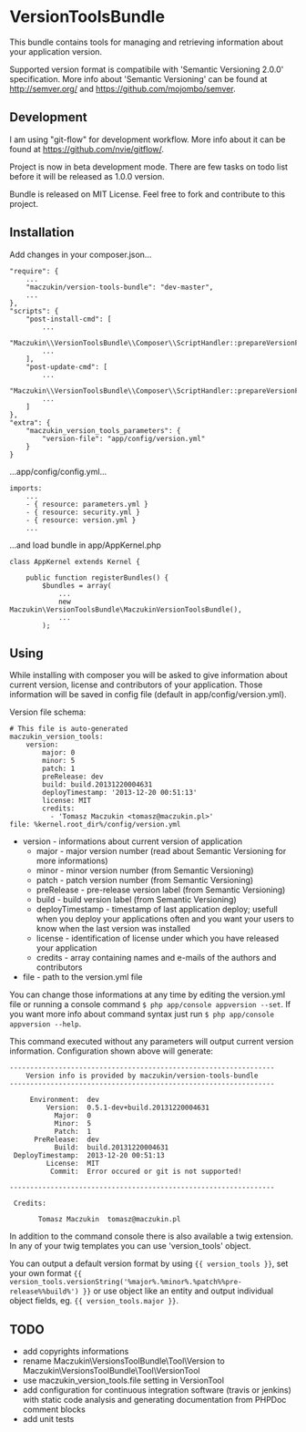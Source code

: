 # VersionToolsBundle

This bundle contains tools for managing and retrieving information about your application version.

Supported version format is compatibile with 'Semantic Versioning 2.0.0' specification. More info about 'Semantic Versioning' can be found at http://semver.org/ and https://github.com/mojombo/semver.

## Development

I am using "git-flow" for development workflow. More info about it can be found at https://github.com/nvie/gitflow/.

Project is now in beta development mode. There are few tasks on todo list before it will be released as 1.0.0 version.

Bundle is released on MIT License. Feel free to fork and contribute to this project.

## Installation

Add changes in your composer.json...

	"require": {
		...
		"maczukin/version-tools-bundle": "dev-master",
		...
	},
	"scripts": {
		"post-install-cmd": [
			...
			"Maczukin\\VersionToolsBundle\\Composer\\ScriptHandler::prepareVersionFile",
			...
		],
		"post-update-cmd": [
			...
			"Maczukin\\VersionToolsBundle\\Composer\\ScriptHandler::prepareVersionFile",
			...
		]
	},
	"extra": {
		"maczukin_version_tools_parameters": {
			"version-file": "app/config/version.yml"
		}
	}

...app/config/config.yml...

	imports:
		...
		- { resource: parameters.yml }
		- { resource: security.yml }
		- { resource: version.yml }
		...

...and load bundle in app/AppKernel.php

	class AppKernel extends Kernel {

		public function registerBundles() {
			$bundles = array(
				...
				new Maczukin\VersionToolsBundle\MaczukinVersionToolsBundle(),
				...
			);

## Using

While installing with composer you will be asked to give information about current version, license and contributors of your application. Those information will be saved in config file (default in app/config/version.yml).

Version file schema:

	# This file is auto-generated
	maczukin_version_tools:
		version:
			major: 0
			minor: 5
			patch: 1
			preRelease: dev
			build: build.20131220004631
			deployTimestamp: '2013-12-20 00:51:13'
			license: MIT
			credits:
			  - 'Tomasz Maczukin <tomasz@maczukin.pl>'
    file: %kernel.root_dir%/config/version.yml

* version - informations about current version of application
  * major - major version number (read about Semantic Versioning for more informations)
  * minor - minor version number (from Semantic Versioning)
  * patch - patch version number (from Semantic Versioning)
  * preRelease - pre-release version label (from Semantic Versioning)
  * build - build version label (from Semantic Versioning)
  * deployTimestamp - timestamp of last application deploy; usefull when you deploy your applications often and you want your users to know when the last version was installed
  * license - identification of license under which you have released your application
  * credits - array containing names and e-mails of the authors and contributors
* file - path to the version.yml file

You can change those informations at any time by editing the version.yml file or running a console command `$ php app/console appversion --set`. If you want more info about command syntax just run `$ php app/console appversion --help`.

This command executed without any parameters will output current version information. Configuration shown above will generate:

	-----------------------------------------------------------------
		Version info is provided by maczukin/version-tools-bundle
	-----------------------------------------------------------------

		 Environment:  dev
			 Version:  0.5.1-dev+build.20131220004631
			   Major:  0
			   Minor:  5
			   Patch:  1
		  PreRelease:  dev
			   Build:  build.20131220004631
	 DeployTimestamp:  2013-12-20 00:51:13
			 License:  MIT
			  Commit:  Error occured or git is not supported!

	-----------------------------------------------------------------

	 Credits:

		   Tomasz Maczukin  tomasz@maczukin.pl

In addition to the command console there is also available a twig extension. In any of your twig templates you can use 'version_tools' object.

You can output a default version format by using `{{ version_tools }}`, set your own format `{{ version_tools.versionString('%major%.%minor%.%patch%%pre-release%%build%') }}` or use object like an entity and output individual object fields, eg. `{{ version_tools.major }}`.

## TODO

* add copyrights informations
* rename Maczukin\VersionsToolBundle\Tool\Version to Maczukin\VersionsToolBundle\Tool\VersionTool
* use maczukin_version_tools.file setting in VersionTool
* add configuration for continuous integration software (travis or jenkins) with static code analysis and generating documentation from PHPDoc comment blocks
* add unit tests